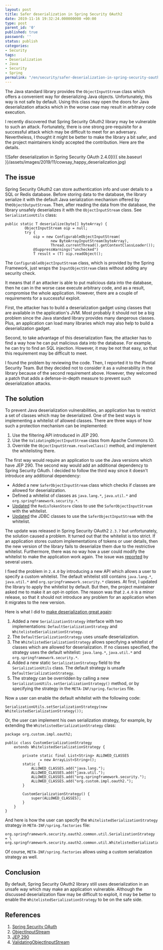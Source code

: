```yaml
---
layout: post
title: Safer deserialization in Spring Security OAuth2
date: 2019-11-16 19:32:24.000000000 +00:00
type: post
parent_id: '0'
published: true
password: ''
status: publish
categories:
- Security
tags:
- Deserialization
- Java
- Security
- Spring
permalink: "/en/security/safer-deserialization-in-spring-security-oauth.html"
---
```



The Java standard library provides the `ObjectInputStream` class which offers a convenient way for deserializing Java objects. Unfortunately, this way is not safe by default. Using this class may open the doors for Java deserialization attacks which in the worse case may result in arbitrary code execution.





I recently discovered that Spring Security OAuth2 library may be vulnerable to such an attack. Fortunately, there is one strong pre-requisite for a successful attack which may be difficult to meet for an adversary. Nevertheless, I thought it might be better to make the library a bit safer, and the project maintainers kindly accepted the contribution. Here are the details.





![Safer deserialization in Spring Security OAuth 2.4.0]({{ site.baseurl }}/assets/images/2019/11/cowsay_happy_deserialization.jpg)



  
  




## The issue





Spring Security OAuth2 can store authentication info and user details to a SQL or Redis database. Before storing data to the database, the library serialize it with the default Java serialization mechanism offered by the`ObjectOutputStream`. Then, after reading the data from the database, the library unsafely deserializes it with the `ObjectInputStream` class. See `SerializationUtils` class:





```
public static T deserialize(byte[] byteArray) {
         ObjectInputStream oip = null;
         try {
             oip = new ConfigurableObjectInputStream(
                     new ByteArrayInputStream(byteArray),
                     Thread.currentThread().getContextClassLoader());
             @SuppressWarnings("unchecked")
             T result = (T) oip.readObject();
```





The `ConfigurableObjectInputStream` class, which is provided by the Spring Framework, just wraps the `InputObjectStream` class without adding any security check.





It means that if an attacker is able to put malicious data into the database, then he can in the worse case execute arbitrary code, and as a result, compromise the whole application. However, there are a couple of requirements for a successful exploit.





First, the attacker has to build a deserialization gadget using classes that are available in the application's JVM. Most probably it should not be a big problem since the Java standard library provides many dangerous classes. Plus, an application can load many libraries which may also help to build a deserialization gadget.





Second, to take advantage of this deserialization flaw, the attacker has to find a way how he can put malicious data into the database. For example, he can try to find an SQL injection. However, it may be not that easy, so that this requirement may be difficult to meet.





I found the problem by reviewing the code. Then, I reported it to the Pivotal Security Team. But they decided not to consider it as a vulnerability in the library because of the second requirement above. However, they welcomed a patch that adds a defense-in-depth measure to prevent such deserialization attacks.





## The solution





To prevent Java deserialization vulnerabilities, an application has to restrict a set of classes which may be deserialized. One of the best ways is implementing a whitelist of allowed classes. There are three ways of how such a protection mechanism can be implemented:





1. Use the filtering API introduced in JEP 290.
2. Use the `ValidatingObjectInputStream` class from Apache Commons IO.
3. Override the `ObjectInputStream.resolveClass()` method, and implement the whitelisting there.





The first way would require an application to use the Java versions which have JEP 290. The second way would add an additional dependency to Spring Security OAuth. I decided to follow the third way since it doesn't introduce any additional dependency:





- Added a new `SaferObjectInputStream` class which checks if classes are allowed for deserialization.
- Defined a whitelist of classes as `java.lang.*`, `java.util.*` and `org.springframework.security.*`.
- [Updated](https://github.com/spring-projects/spring-security-oauth/pull/1703) the `RedisTokenStore` class to use the `SaferObjectInputStream` with the whitelist.
- [Updated](https://github.com/spring-projects/spring-security-oauth/pull/1760) the JDBC classes to use the `SaferObjectInputStream` with the whitelist.





The update was released in Spring Security OAuth2 `2.3.7` but unfortunately, the solution caused a problem. It turned out that the whitelist is too strict. If an application stores custom implementations of tokens or user details, then the new version of the library fails to deserialize them due to the restrictive whitelist. Furthermore, there was no way how a user could modify the whitelist to make the application work again. The issue was [reported](https://github.com/spring-projects/spring-security-oauth/issues/1759#issuecomment-543076614) by several users.





I fixed the problem in `2.4.0` by introducing a new API which allows a user to specify a custom whitelist. The default whitelist still contains `java.lang.*`, `java.util.*` and `org.springframework.security.*` classes. At first, I updated the library to apply the whitelist by default. But then, the project maintainer asked me to make it an opt-in option. The reason was that `2.4.0` is a minor release, so that it should not introduce any problem for an application when it migrates to the new version.





Here is what I did to [make deserialization great again](https://github.com/spring-projects/spring-security-oauth/pull/1784):





1. Added a new `SerializationStrategy` interface with two implementations: `DefaultSerializationStrategy` and `WhitelistedSerializationStrategy`.
2. The `DefaultSerializationStrategy` uses unsafe deserialization.
3. The `WhitelistedSerializationStrategy` allows specifying a whitelist of classes which are allowed for deserialization. If no classes specified, the strategy uses the default whitelist: `java.lang.*`, `java.util.*` and `org.springframework.security.*`.
4. Added a new static `SerializationStrategy` field to the `SerializationUtils` class. The default strategy is unsafe `DefaultSerializationStrategy`.
5. The strategy can be overridden by calling a new `SerializationUtils.setSerializationStrategy()` method, or by specifying the strategy in the `META-INF/spring.factories` file.





Now a user can enable the default whitelist with the following code:





```
SerializationUtils.setSerializationStrategy(new WhitelistedSerializationStrategy());
```





Or, the user can implement his own serialization strategy, for example, by extending the `WhitelistedSerializationStrategy` class:





```
package org.custom.impl.oauth2;

public class CustomSerializationStrategy
    extends WhitelistedSerializationStrategy {

        private static final List<String> ALLOWED_CLASSES 
                = new ArrayList<String>();
        static {
            ALLOWED_CLASSES.add("java.lang.");
            ALLOWED_CLASSES.add("java.util.");
            ALLOWED_CLASSES.add("org.springframework.security.");
            ALLOWED_CLASSES.add("org.custom.impl.oauth2.");
        }

        CustomSerializationStrategy() {
            super(ALLOWED_CLASSES);
        }
    }
}
```





And here is how the user can specify the `WhitelistedSerializationStrategy` strategy in `META-INF/spring.factories` file:





```
org.springframework.security.oauth2.common.util.SerializationStrategy = \
org.springframework.security.oauth2.common.util.WhitelistedSerializationStrategy
```





Of course, `META-INF/spring.factories` allows using a custom serialization strategy as well.





## Conclusion





By default, Spring Security OAuth2 library still uses deserialization in an unsafe way which may make an application vulnerable. Although the discussed deserialization flaw may be difficult to exploit, it may be better to enable the `WhitelistedSerializationStrategy` to be on the safe side.





## References





1. [Spring Security OAuth](https://github.com/spring-projects/spring-security-oauth)
2. [ObjectInputStream](https://docs.oracle.com/javase/8/docs/api/java/io/ObjectInputStream.html)
3. [JEP 290](https://openjdk.java.net/jeps/290)
4. [ValidatingObjectInputStream](https://commons.apache.org/proper/commons-io/javadocs/api-2.5/org/apache/commons/io/serialization/ValidatingObjectInputStream.html)



